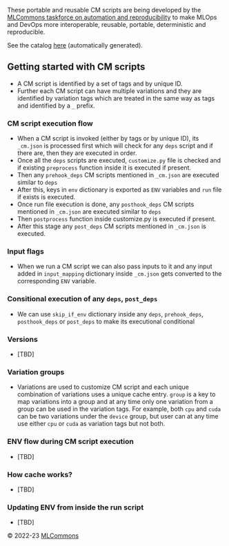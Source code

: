 These portable and reusable CM scripts are being developed by the 
[MLCommons taskforce on automation and reproducibility](https://github.com/mlcommons/ck/blob/master/docs/taskforce.md) 
to make MLOps and DevOps more interoperable, reusable, portable, deterministic and reproducible.

See the catalog [here](https://github.com/mlcommons/ck/blob/master/docs/list_of_scripts.md) (automatically generated).

## Getting started with CM scripts

* A CM script is identified by a set of tags and by unique ID. 
* Further each CM script can have multiple variations and they are identified by variation tags which are treated in the same way as tags and identified by a `_` prefix.

### CM script execution flow
* When a CM script is invoked (either by tags or by unique ID), its `_cm.json` is processed first which will check for any `deps` script and if there are, then they are executed in order.
* Once all the `deps` scripts are executed, `customize.py` file is checked and if existing `preprocess` function inside it is executed if present. 
* Then any `prehook_deps` CM scripts mentioned in `_cm.json` are executed similar to `deps`
* After this, keys in `env` dictionary is exported as `ENV` variables and `run` file if exists is executed.
* Once run file execution is done, any `posthook_deps` CM scripts mentioned in `_cm.json` are executed similar to `deps`
* Then `postprocess` function inside customize.py is executed if present.
* After this stage any `post_deps` CM scripts mentioned in `_cm.json` is executed.

### Input flags
* When we run a CM script we can also pass inputs to it and any input added in `input_mapping` dictionary inside `_cm.json` gets converted to the corresponding `ENV` variable.

### Consitional execution of any `deps`, `post_deps`
* We can use `skip_if_env` dictionary inside any `deps`, `prehook_deps`, `posthook_deps` or `post_deps` to make its executional conditional

### Versions
* [TBD]

### Variation groups
* Variations are used to customize CM script and each unique combination of variations uses a unique cache entry. `group` is a key to map variations into a group and at any time only one variation from a group can be used in the variation tags. For example, both `cpu` and `cuda` can be two variations under the `device` group, but user can at any time use either `cpu` or `cuda` as variation tags but not both.

### ENV flow during CM script execution
* [TBD]

### How cache works?
* [TBD]

### Updating ENV from inside the run script
* [TBD]

&copy; 2022-23 [MLCommons](https://mlcommons.org)<br>
